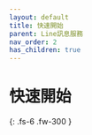```yaml
---
layout: default
title: 快速開始
parent: Line訊息服務 
nav_order: 2
has_children: true
---
```


# 快速開始

{: .fs-6 .fw-300 }